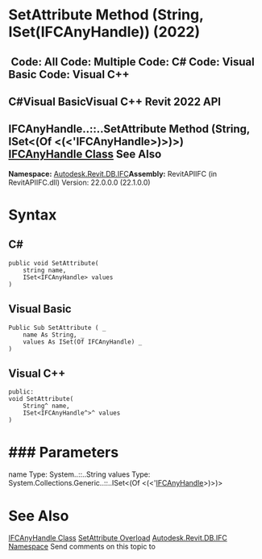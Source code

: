 # SetAttribute Method (String, ISet(IFCAnyHandle)) (2022)

﻿
 Code: All Code: Multiple Code: C# Code: Visual Basic Code: Visual C++   
---  
C#Visual BasicVisual C++
Revit 2022 API  
---  
IFCAnyHandle..::..SetAttribute Method (String, ISet<(Of <(<'IFCAnyHandle>)>)>)  
[IFCAnyHandle Class](8b893943-70fa-94bf-90be-1523d516ecb3.md "IFCAnyHandle Class") See Also  
---  
**Namespace:** [Autodesk.Revit.DB.IFC](b823fafb-1ba1-896b-4097-142c2817ce74.md "Autodesk.Revit.DB.IFC Namespace")**Assembly:** RevitAPIIFC (in RevitAPIIFC.dll) Version: 22.0.0.0 (22.1.0.0)
# Syntax
C#  
---  
```text
public void SetAttribute(
	string name,
	ISet<IFCAnyHandle> values
)
```
  
Visual Basic  
---  
```text
Public Sub SetAttribute ( _
	name As String, _
	values As ISet(Of IFCAnyHandle) _
)
```
  
Visual C++  
---  
```text
public:
void SetAttribute(
	String^ name, 
	ISet<IFCAnyHandle^>^ values
)
```
  
# ### Parameters
name
    Type: System..::..String
values
    Type: System.Collections.Generic..::..ISet<(Of <(<'[IFCAnyHandle](8b893943-70fa-94bf-90be-1523d516ecb3.md "IFCAnyHandle Class")>)>)>
# See Also
[IFCAnyHandle Class](8b893943-70fa-94bf-90be-1523d516ecb3.md "IFCAnyHandle Class")
[SetAttribute Overload](25c11a79-8e0f-5474-cbf5-6a3e7a2821d2.md "SetAttribute Method")
[Autodesk.Revit.DB.IFC Namespace](b823fafb-1ba1-896b-4097-142c2817ce74.md "Autodesk.Revit.DB.IFC Namespace")
Send comments on this topic to 